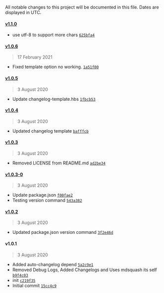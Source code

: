 All notable changes to this project will be documented in this file. Dates are displayed in UTC.

#### [v1.1.0](https://github.com/Phara0h/mdsquash/compare/v1.0.6...v1.1.0)

- use utf-8 to support more chars [`625bfa4`](https://github.com/Phara0h/mdsquash/commit/625bfa4f7c0d51a7985b7086c800f3d8e8dd8ed6)

#### [v1.0.6](https://github.com/Phara0h/mdsquash/compare/v1.0.5...v1.0.6)

> 17 February 2021

- Fixed template option no working. [`1a51f00`](https://github.com/Phara0h/mdsquash/commit/1a51f0076cdad4d4af6c4aba24eaf186d1c22963)

#### [v1.0.5](https://github.com/Phara0h/mdsquash/compare/v1.0.4...v1.0.5)

> 3 August 2020

- Update changelog-template.hbs [`1fbcb53`](https://github.com/Phara0h/mdsquash/commit/1fbcb536d08eba3d6a7417cdd85c73de002e55ca)

#### [v1.0.4](https://github.com/Phara0h/mdsquash/compare/v1.0.3...v1.0.4)

> 3 August 2020

- Updated changelog template [`bafffcb`](https://github.com/Phara0h/mdsquash/commit/bafffcbdc9bd364e0dc3e2c6957e918c72ceaa6c)

#### [v1.0.3](https://github.com/Phara0h/mdsquash/compare/v1.0.3-0...v1.0.3)

> 3 August 2020

- Removed LICENSE from README.md [`ad2be34`](https://github.com/Phara0h/mdsquash/commit/ad2be34a39ce3eaabfc470378d63ccc4ac833b6b)

#### [v1.0.3-0](https://github.com/Phara0h/mdsquash/compare/v1.0.2...v1.0.3-0)

> 3 August 2020

- Update package.json [`f00fae2`](https://github.com/Phara0h/mdsquash/commit/f00fae2af4df5262c57159e28eb300f9e5f62cd9)
- Testing version command [`543a382`](https://github.com/Phara0h/mdsquash/commit/543a382ce80f9f383c551d70581f4fd6da28855c)

#### [v1.0.2](https://github.com/Phara0h/mdsquash/compare/v1.0.1...v1.0.2)

> 3 August 2020

- Updated package.json version command [`3f2e46d`](https://github.com/Phara0h/mdsquash/commit/3f2e46dd3c3afbb4ef38a3148f116679b1c26463)

#### v1.0.1

> 3 August 2020

- Added auto-changelog depend [`5a2c9e1`](https://github.com/Phara0h/mdsquash/commit/5a2c9e1c1587a738dc499c0a26f3f5518a867771)
- Removed Debug Logs, Added Changelogs and Uses mdsquash its self [`b9f4c03`](https://github.com/Phara0h/mdsquash/commit/b9f4c0329914414afca7bfae770574776e0e6f4a)
- init [`c219f35`](https://github.com/Phara0h/mdsquash/commit/c219f359295e72df9766d6896722845abdd88e13)
- Initial commit [`15cc4c9`](https://github.com/Phara0h/mdsquash/commit/15cc4c9eb5017eb5d79dd89b2ef113673d271ff7)

